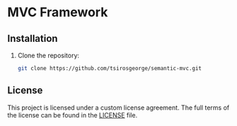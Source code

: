 # MVC Framework

## Installation

1. Clone the repository:

   ```bash
   git clone https://github.com/tsirosgeorge/semantic-mvc.git
   ```

## License

This project is licensed under a custom license agreement. The full terms of the license can be found in the [LICENSE](LICENSE) file.
